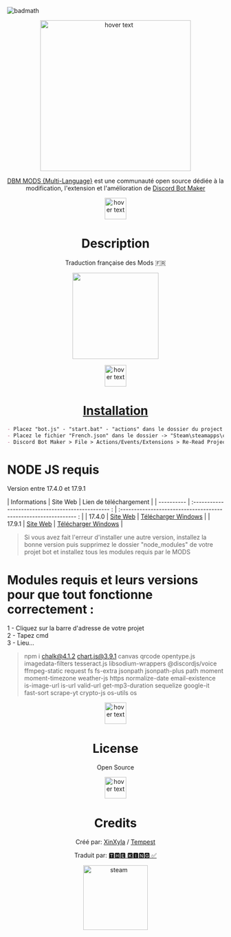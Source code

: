 ![badmath](https://img.shields.io/github/languages/top/lernantino/badmath)

<p align="center">
  <img src="https://cdn.discordapp.com/attachments/1042197137598976111/1091765843450413167/French-DBM.png" width="350" title="hover text">
</p>

<p align="center">
<a href="https://discord.gg/yHqbaga6Nb" rel="nofollow">DBM MODS {Multi-Language}</a> est une communauté open source dédiée à la modification, l'extension et l'amélioration de <a href="https://store.steampowered.com/app/682130/Discord_Bot_Maker" rel="nofollow">Discord Bot Maker</a>
</p>

<p align="center">
  <img src="https://cdn.discordapp.com/attachments/1042197137598976111/1092031705453436928/blank.png" width="50" title="hover text">
</p>

<h1 align="center">Description</h1>

<p align="center">Traduction française des Mods 🇫🇷</p>

<p align="center">
  <a href="https://github.com/TheKingOfCampers/DBM-Mods-French/archive/refs/heads/main.zip"</a>
  <img src="https://cdn.discordapp.com/attachments/1042197137598976111/1092091889970319511/Download-Button.png" width="200">
</p>

<p align="center">
  <img src="https://cdn.discordapp.com/attachments/1042197137598976111/1092031705453436928/blank.png" width="50" title="hover text">
</p>

<h1 align="center">Installation</h1>

```md
- Placez "bot.js" - "start.bat" - "actions" dans le dossier du project [TON BOT]
- Placez le fichier "French.json" dans le dossier -> "Steam\steamapps\common\Discord Bot Maker\translations"
- Discord Bot Maker > File > Actions/Events/Extensions > Re-Read Project Mods
```
# NODE JS requis

Version entre 17.4.0 et 17.9.1

| Informations | Site Web | Lien de téléchargement |
| ---------- | :------------------------------------------------ : | :-------------------------------------------------------------- : |
| 17.4.0 | [Site Web](https://nodejs.org/dist/v17.4.0/) | [Télécharger Windows](https://nodejs.org/dist/v17.4.0/node-v17.4.0-x64.msi) |
| 17.9.1 | [Site Web](https://nodejs.org/dist/v17.9.1/) | [Télécharger Windows](https://nodejs.org/dist/v17.9.1/node-v17.9.1-x64.msi) |

> Si vous avez fait l'erreur d'installer une autre version, installez la bonne version puis supprimez le dossier "node_modules" de votre projet bot et installez tous les modules requis par le MODS


# <b>Modules requis et leurs versions pour que tout fonctionne correctement :</b><br>
1 - Cliquez sur la barre d'adresse de votre projet<br>
2 - Tapez cmd<br>
3 - Lieu...<br>
> npm i chalk@4.1.2 chart.js@3.9.1 canvas qrcode opentype.js imagedata-filters tesseract.js libsodium-wrappers @discordjs/voice ffmpeg-static request fs fs-extra jsonpath jsonpath-plus path moment moment-timezone weather-js https normalize-date email-existence is-image-url is-url valid-url get-mp3-duration sequelize google-it fast-sort scrape-yt crypto-js os-utils os

<p align="center">
  <img src="https://cdn.discordapp.com/attachments/1042197137598976111/1092031705453436928/blank.png" width="50" title="hover text">
</p>

<h1 align="center">License</h1>
<p align="center">Open Source</p>

<p align="center">
  <img src="https://cdn.discordapp.com/attachments/1042197137598976111/1092031705453436928/blank.png" width="50" title="hover text">
</p>

<h1 align="center">Credits</h1>
<p align="center">
  Créé par: <a href="https://discord.com/users/172782058396057602" rel="nofollow">XinXyla</a> / <a href="https://discord.com/users/321400509326032897" rel="nofollow">Tempest</a>
  </p>
<p align="center">Traduit par: <a href="https://discord.com/users/1042087216979116032" rel="nofollow">🆃🅷🅴 🅺🅸🅽🅶 ✅</a>
  </p>
<p align="center">
  <a href="https://discord.gg/yHqbaga6Nb" target="_blank" rel="noreferrer"> <img src="https://cdn.discordapp.com/attachments/1042197137598976111/1092019949985337484/discord-loop.gif" alt="steam" width="150" height="150"/>
  </p>
